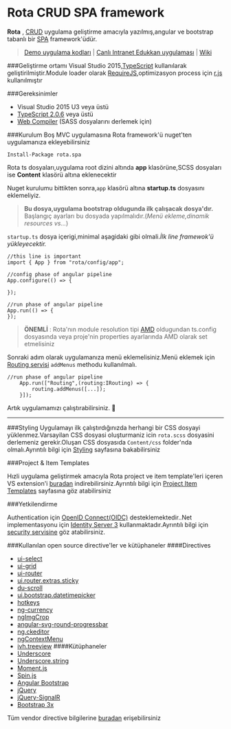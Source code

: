 Rota CRUD SPA framework
=======
**Rota** , [CRUD](https://en.wikipedia.org/wiki/Create,_read,_update_and_delete) uygulama geliştirme amacıyla yazılmış,angular ve bootstrap tabanlı bir [SPA](https://en.wikipedia.org/wiki/Single-page_application) framework'üdür. 

> [Demo uygulama kodları](https://github.com/BimarBilgiIslem/rota-spa-demo) |  [Canlı Intranet Edukkan uygulaması](http://edukkan.bimar.com) | [Wiki](https://github.com/BimarBilgiIslem/rota-spa/wiki) 

###Geliştirme ortamı 
Visual Studio 2015,[TypeScript](http://www.typescriptlang.org/) kullanılarak geliştirilmiştir.Module loader olarak [RequireJS](requirejs.org),optimizasyon process için [r.js](http://requirejs.org/docs/optimization.html) kullanılmıştır

###Gereksinimler

 - Visual Studio 2015 U3 veya üstü
 - [TypeScript 2.0.6](http://download.microsoft.com/download/6/D/8/6D8381B0-03C1-4BD2-AE65-30FF0A4C62DA/TS2.0.6-TS-release20-nightly-20161015.1/TypeScript_Dev14Full.exe) veya üstü
 - [Web Compiler](https://marketplace.visualstudio.com/items?itemName=MadsKristensen.WebCompiler) (SASS dosyalarını derlemek için)

###Kurulum
Boş MVC uygulamasına Rota framework'ü nuget'ten uygulamanıza ekleyebilirsiniz

    Install-Package rota.spa

Rota ts dosyaları,uygulama root dizini altında **app** klasörüne,SCSS dosyaları ise **Content** klasörü altına eklenecektir

Nuget kurulumu bittikten sonra,`app` klasörü altına **startup.ts** dosyasını eklemeliyiz.

> **Bu dosya,uygulama bootstrap oldugunda ilk çalışacak dosya'dır.** Başlangıç ayarları bu dosyada yapılmalıdır.(*Menü ekleme,dinamik resources vs...*)

`startup.ts` dosya içerigi,minimal aşagidaki gibi olmali.*İlk line framewok'ü yükleyecektir.*

    //this line is important
    import { App } from "rota/config/app";
    
    //config phase of angular pipeline
    App.configure(() => {
    
    });
    
    //run phase of angular pipeline
    App.run(() => {
    });

> **ÖNEMLİ** :  Rota'nın module resolution tipi [AMD](https://en.wikipedia.org/wiki/Asynchronous_module_definition) oldugundan ts.config dosyasında veya proje'nin properties ayarlarında AMD olarak set etmelisiniz

Sonraki adım olarak uygulamanıza menü eklemelisiniz.Menü eklemek için [Routing servisi](https://github.com/BimarBilgiIslem/rota-spa/wiki/Service%27ler#routing) `addMenus` methodu kullanılmalı.

    //run phase of angular pipeline
        App.run(["Routing",(routing:IRouting) => {
	        routing.addMenus([...]);
        }]);

Artık uygulamamızı çalıştırabilirsiniz. :rocket:


----------
###Styling
Uygulamayı ilk çalıştırdığınızda herhangi bir CSS dosyayi yüklenmez.Varsayilan CSS dosyasi oluşturmaniz icin `rota.scss` dosyasini derlemeniz gerekir.Oluşan CSS dosyasıda `Content/css` folder'nda olmalı.Ayrıntılı bilgi için [Styling](https://github.com/BimarBilgiIslem/rota-spa/wiki/Styling) sayfasına bakabilirsiniz


###Project & Item Templates

Hızli uygulama geliştirmek amacıyla Rota project ve item template'leri içeren VS extension'i [buradan](https://github.com/BimarBilgiIslem/rota-spa/blob/master/rota-tmpl.vsix) indirebilirsiniz.Ayrıntılı bilgi için [Project Item Templates](https://github.com/BimarBilgiIslem/rota-spa/wiki/Project-Item-Templates) sayfasına göz atabilirsiniz

###Yetkilendirme

Authentication için [OpenID Connect(OIDC)](http://openid.net/) desteklemektedir..Net implementasyonu için [Identity Server 3](https://github.com/IdentityServer/IdentityServer3) kullanmaktadır.Ayrıntılı bilgi için [security servisine](https://github.com/BimarBilgiIslem/rota-spa/wiki/Service%27ler#security) göz atabilirsiniz.




###Kullanılan open source directive'ler ve kütüphaneler
####Directives
 - [ui-select](https://github.com/angular-ui/ui-select)
 - [ui-grid](https://github.com/angular-ui/ui-grid)
 - [ui-router](https://ui-router.github.io/)
 - [ui.router.extras.sticky](https://github.com/christopherthielen/ui-router-extras)
 - [du-scroll](https://github.com/oblador/angular-scroll)
 - [ui.bootstrap.datetimepicker](https://github.com/dalelotts/angular-bootstrap-datetimepicker)
 - [hotkeys](https://github.com/chieffancypants/angular-hotkeys/)
 - [ng-currency](https://github.com/aguirrel/ng-currency)
 - [ngImgCrop](https://github.com/alexk111/ngImgCrop)
 - [angular-svg-round-progressbar](https://github.com/crisbeto/angular-svg-round-progressbar)
 - [ng.ckeditor](https://github.com/miamarti/ng.ckeditor)
 - [ngContextMenu](https://github.com/Wildhoney/ngContextMenu)
 - [ivh.treeview](https://github.com/iVantage/angular-ivh-treeview)
####Kütüphaneler
 - [Underscore](underscorejs.org)
 - [Underscore.string](https://github.com/epeli/underscore.string)
 - [Moment.js](momentjs.com)
 - [Spin.js](http://spin.js.org/)
 - [Angular Bootstrap](angular-ui.github.io/bootstrap/)
 - [jQuery](https://jquery.com/) 
 - [jQuery-SignalR](https://github.com/SignalR/SignalR/wiki/SignalR-JS-Client)
 - [Bootstrap 3x](http://getbootstrap.com/)

Tüm vendor directive bilgilerine [buradan](https://github.com/BimarBilgiIslem/rota-spa/blob/master/RotaTsFrameworkDemo/app/rota/lib/index.ts) erişebilirsiniz
